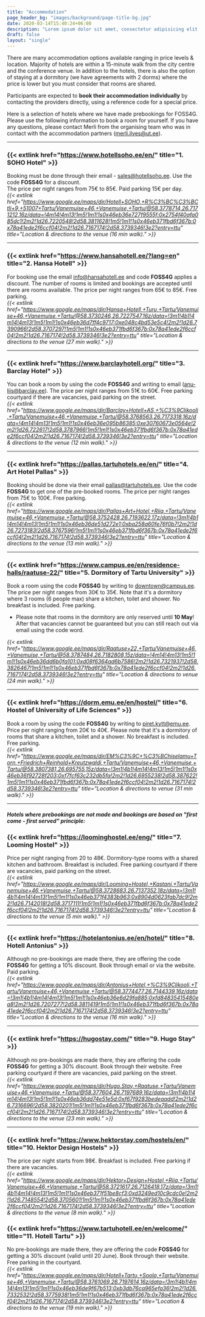 ```yaml
---
title: "Accommodation"
page_header_bg: "images/background/page-title-bg.jpg"
date: 2020-03-14T15:40:24+06:00
description: "Lorem ipsum dolor sit amet, consectetur adipisicing elit. Maiores, velit."
draft: false
layout: "single"
---
```


There are many accommodation options available ranging in price levels & location. Majority of hotels are within a 15-minute walk from the city centre and the conference venue. In addition to the hotels, there is also the option of staying at a dormitory (we have agreements with 2 dorms) where the price is lower but you must consider that rooms are shared. 

Participants are expected to **book their accommodation individually** by contacting the providers directly, using a reference code for a special price. 

Here is a selection of hotels where we have made prebookings for FOSS4G. Please use the following information to book a room for yourself. If you have any questions, please contact Merli from the organising team who was in contact with the accommodation partners (merli.ilves@ut.ee).

---

### **{{< extlink href="https://www.hotellsoho.ee/en/" title="1. SOHO Hotel" >}}**

Booking must be done through their email - sales@hotellsoho.ee. Use the code **FOSS4G** for a discount.  
The price per night ranges from 75€ to 85€.  Paid parking 15€ per day.  
   *{{< extlink href="https://www.google.ee/maps/dir/Hotell+SOHO,+R%C3%BC%C3%BCtli+9,+51007+Tartu/Vanemuise+46,+Vanemuise,+Tartu/@58.3778714,26.7171212,16z/data=!4m14!4m13!1m5!1m1!1s0x46eb36e727f9555f:0x2754f40afa085dc1!2m2!1d26.7220548!2d58.3811628!1m5!1m1!1s0x46eb371fbd6f367b:0x78a41ede2f6ccf04!2m2!1d26.7167174!2d58.3739346!3e2?entry=ttu" title="Location & directions to the venue (16 min walk)." >}}*

---

### **{{< extlink href="https://www.hansahotell.ee/?lang=en" title="2. Hansa Hotell" >}}**
For booking use the email info@hansahotell.ee and code **FOSS4G** applies a discount. 
The number of rooms is limited and bookings are accepted until there are rooms available. The price per night ranges from 65€ to 85€. Free parking.  
 *{{< extlink href="https://www.google.ee/maps/dir/Hansa+Hotell,+Turu,+Tartu/Vanemuise+46,+Vanemuise,+Tartu/@58.3730246,26.7227547,16z/data=!3m1!4b1!4m14!4m13!1m5!1m1!1s0x46eb36d7ff4c9717:0xe048c4bd53e5c4!2m2!1d26.7390966!2d58.3707297!1m5!1m1!1s0x46eb371fbd6f367b:0x78a41ede2f6ccf04!2m2!1d26.7167174!2d58.3739346!3e2?entry=ttu" title="Location & directions to the venue (27 min walk)." >}}*

---

### **{{< extlink href="https://www.barclayhotell.org/" title="3. Barclay Hotel" >}}**
You can book a room by using the code **FOSS4G** and writing to email (anu-liis@barclay.ee). The price per night ranges from 51€ to 60€.  Free parking courtyard if there are vacancies, paid parking on the street.  
*{{< extlink href="https://www.google.ee/maps/dir/Barclay+Hotell+AS,+%C3%9Clikooli,+Tartu/Vanemuise+46,+Vanemuise,+Tartu/@58.3768563,26.7173318,16z/data=!4m14!4m13!1m5!1m1!1s0x46eb36e095b86385:0xe30760673e0564e!2m2!1d26.722617!2d58.3787966!1m5!1m1!1s0x46eb371fbd6f367b:0x78a41ede2f6ccf04!2m2!1d26.7167174!2d58.3739346!3e2?entry=ttu" title="Location & directions to the venue (12 min walk)." >}}*

---

### **{{< extlink href="https://pallas.tartuhotels.ee/en/" title="4. Art Hotel Pallas" >}}**
Booking should be done via their email pallas@tartuhotels.ee. Use the code **FOSS4G** to get one of the pre-booked rooms. The price per night ranges from 75€ to 100€.  Free parking.  
*{{< extlink href="https://www.google.ee/maps/dir/Pallas+Art+Hotel,+Riia,+Tartu/Vanemuise+46,+Vanemuise,+Tartu/@58.3752428,26.7193622,17z/data=!3m1!4b1!4m14!4m13!1m5!1m1!1s0x46eb36de51d272e1:0xba258a60fe76f0b7!2m2!1d26.7273183!2d58.3767596!1m5!1m1!1s0x46eb371fbd6f367b:0x78a41ede2f6ccf04!2m2!1d26.7167174!2d58.3739346!3e2?entry=ttu" title="Location & directions to the venue (13 min walk)." >}}*

---

### **{{< extlink href="https://www.campus.ee/en/residence-halls/raatuse-22/" title="5. Dormitory of Tartu University" >}}**
Book a room using the code **FOSS4G** by writing to downtown@campus.ee. 
The price per night ranges from 30€ to 35€. Note that it's a dormitory where 3 rooms (6 people max) share a kitchen, toilet and shower. No breakfast is included. Free parking.  
- Please note that rooms in the dormitory are only reserved until **10 May**! After that vacancies cannot be guaranteed but you can still reach out via email using the code word.  

*{{< extlink href="https://www.google.ee/maps/dir/Raatuse+22,+Tartu/Vanemuise+46,+Vanemuise,+Tartu/@58.3787484,26.7182808,15z/data=!4m14!4m13!1m5!1m1!1s0x46eb36dd6b0fa101:0xd08f6364ad6b7586!2m2!1d26.7321937!2d58.3826467!1m5!1m1!1s0x46eb371fbd6f367b:0x78a41ede2f6ccf04!2m2!1d26.7167174!2d58.3739346!3e2?entry=ttu" title="Location & directions to venue (24 min walk)." >}}*

---

### **{{< extlink href="https://dorm.emu.ee/en/hostel/" title="6. Hostel of University of Life Sciences" >}}**
Book a room by using the code **FOSS4G** by writing to piret.kytt@emu.ee.
Price per night ranging from 20€ to 40€. Please note that it's a dormitory of rooms that share a kitchen, toilet and a shower. No breakfast is included.  Free parking.  
*{{< extlink href="https://www.google.ee/maps/dir/EM%C3%9C+%C3%BChiselamu+Torn,+Friedrich+Reinhold+Kreutzwaldi,+Tartu/Vanemuise+46,+Vanemuise,+Tartu/@58.3807381,26.695755,15z/data=!3m1!4b1!4m14!4m13!1m5!1m1!1s0x46eb36f92728f203:0xf7fcf63c232db5fa!2m2!1d26.6955238!2d58.387622!1m5!1m1!1s0x46eb371fbd6f367b:0x78a41ede2f6ccf04!2m2!1d26.7167174!2d58.3739346!3e2?entry=ttu" title="Location & directions to venue (31 min walk)." >}}*

---

##### Hotels where prebookings are not made and bookings are based on "first come - first served" principle:

### **{{< extlink href="https://loominghostel.ee/eng/" title="7. Looming Hostel" >}}**
Price per night ranging from 20 to 48€. Dormitory-type rooms with a shared kitchen and bathroom. Breakfast is included. Free parking courtyard if there are vacancies, paid parking on the street.     
*{{< extlink href="https://www.google.ee/maps/dir/Looming+Hostel,+Kastani,+Tartu/Vanemuise+46,+Vanemuise,+Tartu/@58.3728683,26.7137352,18z/data=!3m1!4b1!4m14!4m13!1m5!1m1!1s0x46eb371f4383b963:0x8904d0623fab7dc9!2m2!1d26.7142018!2d58.3717111!1m5!1m1!1s0x46eb371fbd6f367b:0x78a41ede2f6ccf04!2m2!1d26.7167174!2d58.3739346!3e2?entry=ttu" title="Location & directions to the venue (5 min walk)." >}}*

---

### **{{< extlink href="https://hotelantonius.ee/en/hotel/" title="8. Hotell Antonius" >}}**
Although no pre-bookings are made there, they are offering the code **FOSS4G** for getting a 10% discount. Book through email or via the website.  Paid parking.  
 *{{< extlink href="https://www.google.ee/maps/dir/Antonius+Hotel,+%C3%9Clikooli,+Tartu/Vanemuise+46,+Vanemuise,+Tartu/@58.3774477,26.7144339,16z/data=!3m1!4b1!4m14!4m13!1m5!1m1!1s0x46eb36e6d29fa885:0xfd84835415480ea8!2m2!1d26.7207277!2d58.3811419!1m5!1m1!1s0x46eb371fbd6f367b:0x78a41ede2f6ccf04!2m2!1d26.7167174!2d58.3739346!3e2?entry=ttu" title="Location & directions to the venue (16 min walk)." >}}*

---

### **{{< extlink href="https://hugostay.com/" title="9. Hugo Stay" >}}**

Although no pre-bookings are made there, they are offering the code **FOSS4G** for getting a 30% discount. Book through their website.  Free parking courtyard if there are vacancies, paid parking on the street.   
 *{{< extlink href="https://www.google.ee/maps/dir/Hugo.Stay,+Raatuse,+Tartu/Vanemuise+46,+Vanemuise,+Tartu/@58.377604,26.7197689,16z/data=!3m1!4b1!4m14!4m13!1m5!1m1!1s0x46eb36dd74e51e5d:0xf67f9283bedeaadd!2m2!1d26.7316696!2d58.3820201!1m5!1m1!1s0x46eb371fbd6f367b:0x78a41ede2f6ccf04!2m2!1d26.7167174!2d58.3739346!3e2?entry=ttu" title="Location & directions to the venue (23 min walk)." >}}*

---

### **{{< extlink href="https://www.hektorstay.com/hostels/en/" title="10. Hektor Design Hostels" >}}**

The price per night starts from 98€. Breakfast is included. Free parking if there are vacancies.  
  *{{< extlink href="https://www.google.ee/maps/dir/Hektor+Design+Hostel,+Riia,+Tartu/Vanemuise+46,+Vanemuise,+Tartu/@58.3721617,26.7126418,17z/data=!3m1!4b1!4m14!4m13!1m5!1m1!1s0x46eb371f51be8cf3:0xd3249ed10c9cdc0e!2m2!1d26.7148554!2d58.3705601!1m5!1m1!1s0x46eb371fbd6f367b:0x78a41ede2f6ccf04!2m2!1d26.7167174!2d58.3739346!3e2?entry=ttu" title="Location & directions to the venue (8 min walk)." >}}*

### **{{< extlink href="https://www.tartuhotell.ee/en/welcome/" title="11. Hotell Tartu" >}}**

No pre-bookings are made there, they are offering the code **FOSS4G** for getting a 30% discount (valid until 20 June). Book through their website. Free parking in the courtyard.  
*{{< extlink href="https://www.google.ee/maps/dir/Hotell+Tartu,+Soola,+Tartu/Vanemuise+46,+Vanemuise,+Tartu/@58.3761069,26.7197614,16z/data=!3m1!4b1!4m14!4m13!1m5!1m1!1s0x46eb36de9f67b513:0xb3db76ca965efa36!2m2!1d26.7332532!2d58.3775938!1m5!1m1!1s0x46eb371fbd6f367b:0x78a41ede2f6ccf04!2m2!1d26.7167174!2d58.3739346!3e2?entry=ttu" title="Location & directions to the venue (19 min walk)." >}}*